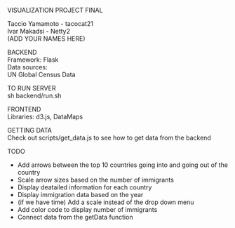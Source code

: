 VISUALIZATION PROJECT FINAL  

Taccio Yamamoto - tacocat21  
Ivar Makadsi - Netty2  
(ADD YOUR NAMES HERE)  

BACKEND  
Framework: Flask  
Data sources:  
UN Global Census Data  

TO RUN SERVER  
sh backend/run.sh  

FRONTEND  
Libraries: d3.js, DataMaps  

GETTING DATA  
Check out scripts/get_data.js to see how to get data from the backend  

TODO  
- Add arrows between the top 10 countries going into and going out of the country  
- Scale arrow sizes based on the number of immigrants  
- Display deatailed information for each country  
- Display immigration data based on the year  
- (if we have time) Add a scale instead of the drop down menu   
- Add color code to display number of immigrants  
- Connect data from the getData function  
